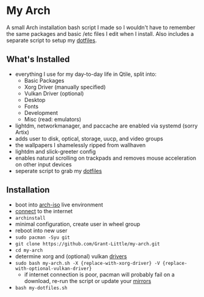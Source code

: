 # My Arch
A small Arch installation bash script I made so I wouldn't have to remember the same packages and basic /etc files I edit when I install. Also includes a separate script to setup my [dotfiles](https://github.com/Grant-Little/dotfiles).

## What's Installed
- everything I use for my day-to-day life in Qtile, split into:
  - Basic Packages
  - Xorg Driver (manually specified)
  - Vulkan Driver (optional)
  - Desktop
  - Fonts
  - Development
  - Misc (read: emulators)
- lightdm, networkmanager, and paccache are enabled via systemd (sorry Artix)
- adds user to disk, optical, storage, uucp, and video groups
- the wallpapers I shamelessly ripped from wallhaven
- lightdm and slick-greeter config
- enables natural scrolling on trackpads and removes mouse acceleration on other input devices
- seperate script to grab my [dotfiles](https://github.com/Grant-Little/dotfiles)

## Installation
- boot into [arch-iso](https://archlinux.org/download/) live environment
- [connect](https://wiki.archlinux.org/title/Iwd) to the internet
- `archinstall`
- minimal configuration, create user in wheel group
- reboot into new user
- `sudo pacman -Syu git`
- `git clone https://github.com/Grant-Little/my-arch.git`
- `cd my-arch`
- determine xorg and (optional) vulkan [drivers](https://wiki.archlinux.org/title/Xorg#Driver_installation)
- `sudo bash my-arch.sh -X {replace-with-xorg-driver} -V {replace-with-optional-vulkan-driver}`
  - if internet connection is poor, pacman will probably fail on a download, re-run the script or update your [mirrors](https://wiki.archlinux.org/title/Mirrors)
- `bash my-dotfiles.sh`

